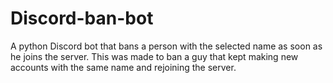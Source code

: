 # Discord-ban-bot
A python Discord bot that bans a person with the selected name as soon as he joins the server. This was made to ban a guy that kept making new accounts with the same name and rejoining the server.
